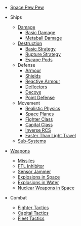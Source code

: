 * [Space Pew Pew](readme.md)

* Ships
  * [Damage](ships/damage/readme.md)
    * [Basic Damage](ships/damage/basic.md)
    * [Metaball Damage](ships/damage/metaball.md)
  * [Destruction](ships/destruction/readme.md)
    * [Basic Strategy](ships/destruction/strategy-basic.md)    
    * [Rupture Strategy](ships/destruction/strategy-rupture.md)
    * [Escape Pods](ships/destruction/escape-pods.md)
  * Defense
    * [Armour](ships/defense/armour.md)
    * [Shields](ships/defense/shields.md)
    * [Reactive Armour](ships/defense/reactive-armour.md)
    * [Deflectors](ships/defense/deflectors.md)
    * [Decoys](ships/defense/decoy.md)
    * [Point Defense](ships/defense/point-defense.md)
  * Movement
    * [Realistic Physics](ships/movement/realistic-physics.md)
    * [Space Planes](ships/movement/space-planes.md)
    * [Fighter Class](ships/movement/fighter-class.md)
    * [Capital Class](ships/movement/capital-class.md)
    * [Inverse RCS](ships/movement/inverse-rcs.md)
    * [Faster Than Light Travel](ships/movement/ftl.md)
  * [Sub-Systems](ships/sub-systems.md)
    
* [Weapons](weapons/readme.md)
  * [Missiles](weapons/missiles.md)
  * [FTL Inhibitor](weapons/ftl-inhibitor.md)
  * [Sensor Jammer](weapons/sensor-jammer.md)
  * [Explosions in Space](weapons/explosions-in-space.md)
  * [Explosions in Water](weapons/explosions-in-water.md)
  * [Nuclear Weapons in Space](weapons/nuclear-weapons-in-space.md)

* Combat
  * [Fighter Tactics](combat/fighter-tactics.md)
  * [Capital Tactics](combat/capital-tactics.md)
  * [Fleet Tactics](combat/fleet-tactics.md)